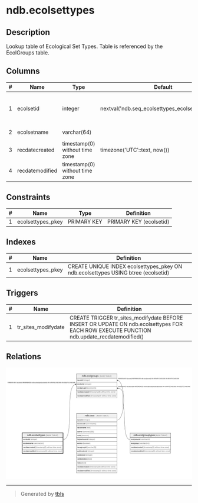 # ndb.ecolsettypes

## Description

Lookup table of Ecological Set Types. Table is referenced by the EcolGroups table.

## Columns

| # | Name            | Type                           | Default                                             | Nullable | Children                            | Parents | Comment                                            |
| - | --------------- | ------------------------------ | --------------------------------------------------- | -------- | ----------------------------------- | ------- | -------------------------------------------------- |
| 1 | ecolsetid       | integer                        | nextval('ndb.seq_ecolsettypes_ecolsetid'::regclass) | false    | [ndb.ecolgroups](ndb.ecolgroups.md) |         | An arbitrary Ecological Set identification number. |
| 2 | ecolsetname     | varchar(64)                    |                                                     | false    |                                     |         | Ecological Set name.                               |
| 3 | recdatecreated  | timestamp(0) without time zone | timezone('UTC'::text, now())                        | false    |                                     |         |                                                    |
| 4 | recdatemodified | timestamp(0) without time zone |                                                     | false    |                                     |         |                                                    |

## Constraints

| # | Name              | Type        | Definition              |
| - | ----------------- | ----------- | ----------------------- |
| 1 | ecolsettypes_pkey | PRIMARY KEY | PRIMARY KEY (ecolsetid) |

## Indexes

| # | Name              | Definition                                                                        |
| - | ----------------- | --------------------------------------------------------------------------------- |
| 1 | ecolsettypes_pkey | CREATE UNIQUE INDEX ecolsettypes_pkey ON ndb.ecolsettypes USING btree (ecolsetid) |

## Triggers

| # | Name                | Definition                                                                                                                                |
| - | ------------------- | ----------------------------------------------------------------------------------------------------------------------------------------- |
| 1 | tr_sites_modifydate | CREATE TRIGGER tr_sites_modifydate BEFORE INSERT OR UPDATE ON ndb.ecolsettypes FOR EACH ROW EXECUTE FUNCTION ndb.update_recdatemodified() |

## Relations

![er](ndb.ecolsettypes.svg)

---

> Generated by [tbls](https://github.com/k1LoW/tbls)